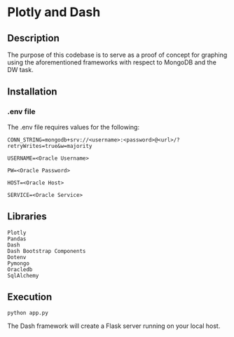 # Plotly and Dash
## Description

The purpose of this codebase is to serve as a proof of concept for graphing using the aforementioned frameworks with respect to MongoDB and the DW task.
## Installation
### .env file

The .env file requires values for the following:


`CONN_STRING=mongodb+srv://<username>:<password>@<url>/?retryWrites=true&w=majority`

`USERNAME=<Oracle Username>`

`PW=<Oracle Password>`

`HOST=<Oracle Host>`

`SERVICE=<Oracle Service>`

## Libraries
    Plotly
    Pandas
    Dash
    Dash Bootstrap Components
    Dotenv
    Pymongo
    Oracledb
    SqlAlchemy

## Execution
`python app.py`

The Dash framework will create a Flask server running on your local host.



